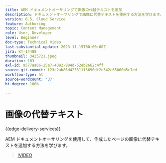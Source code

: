 ```yaml
---
title: AEM ドキュメントオーサリングで画像の代替テキストを追加
description: ドキュメントオーサリングで画像に代替テキストを使用する方法を学びます。
version: 6.5, Cloud Service
feature: Authoring
topic: Content Management
role: User, Developer
level: Beginner
doc-type: Technical Video
last-substantial-update: 2023-11-15T00:00:00Z
jira: KT-14488
thumbnail: 3425721.jpeg
duration: 103
exl-id: 9577aa66-25a7-4092-984d-52eb2662c4ff
source-git-commit: f23c2ab86d42531113690df2e342c65060b5c7cd
workflow-type: ht
source-wordcount: '37'
ht-degree: 100%

---
```


# 画像の代替テキスト

{{edge-delivery-services}}

AEM ドキュメントオーサリングを使用して、作成したページの画像に代替テキストを追加する方法を学びます。

>[!VIDEO](https://video.tv.adobe.com/v/3425721/?learn=on)

